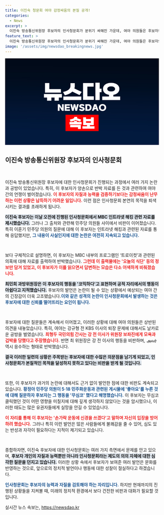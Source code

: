 ```yaml
---
title: 이진숙 청문회 여야 감정싸움의 본질 공개!
categories:
  - News
excerpt: >
  이진숙 방송통신위원장 후보자의 인사청문회가 분위기 싸해진 가운데, 여야 의원들은 후보자의 자료 제시 방식과 개인 정보에 대한 발언으로 격렬한 공방을 벌였다. 유머와 감정 대립이 얽힌 이 충돌 속에서 후보자의 자질 검증이 아닌 소모적인 논쟁으로 흐르는 모습이 포착됐다.
feature_text: >
  이진숙 방송통신위원장 후보자의 인사청문회가 분위기 싸해진 가운데, 여야 의원들은 후보자의 자료 제시 방식과 개인 정보에 대한 발언으로 격렬한 공방을 벌였다. 유머와 감정 대립이 얽힌 이 충돌 속에서 후보자의 자질 검증이 아닌 소모적인 논쟁으로 흐르는 모습이 포착됐다.
image: '/assets/img/newsdao_breakingnews.jpg'
---
```


<p><img src="/assets/img/newsdao_breakingnews.jpg" alt="ontimetimes 속보" /></p>

<h2 data-ke-size="size26">이진숙 방송통신위원장 후보자의 인사청문회</h2>

<p data-ke-size="size16">&nbsp;</p>

<p>이진숙 방송통신위원장 후보자에 대한 인사청문회가 진행되는 과정에서 여러 가지 논란과 공방이 있었습니다. 특히, 이 후보자가 양손으로 반박 자료를 든 것과 관련하여 여야 간의 언쟁이 벌어졌습니다. <b><span style="color: #ee2323;">이 후보자의 자질과 능력을 검증하기보다는 감정싸움이 난무하는 이런 상황은 납득하기 어려운 일입니다.</span></b> 이런 점은 인사청문회 본연의 목적을 퇴색시키는 결과를 초래하게 됩니다.</p>

<p><b><span style="background-color: #21538527;">이진숙 후보자는 이날 오전에 진행된 인사청문회에서 MBC 인트라넷 해킹 관련 자료를 제시했습니다.</span></b> 그러나 그 출처와 관련해 민주당 의원들 사이에서 비판이 이어졌습니다. 특히 이훈기 민주당 의원의 질문에 대해 이 후보자는 인트라넷 해킹과 관련된 자료를 통해 응답했지만, <b><span style="color: #1a5490;">그 내용이 사실인지에 대한 논란은 여전히 지속되고 있습니다.</span></b></p>

<p data-ke-size="size16">&nbsp;</p>

<p>보다 구체적으로 설명하면, 이 후보자는 MBC 내부의 프로그램인 ‘트로이컷’과 관련된 의혹에 대해 자료를 출력하여 반박했습니다. <b><span style="color: #ee2323;">그런데 이 출력물에는 '오늘의 식단' 등의 정보만 담겨 있었고, 이 후보자가 이를 읽으면서 답변하는 모습은 다소 어색하게 비춰졌습니다.</span></b></p>

<p><b><span style="background-color: #21538527;">최민희 과방위원장은 이 후보자의 행동을 '코믹하다'고 표현하며 공적 자리에서의 행동이 아쉽다고 지적했습니다.</span></b> 후보자의 발언은 논란이 될 수 있는 상황에서 예상되는 여야 간의 긴장감이 더욱 고조됐습니다.<b><span style="color: #1a5490;">이와 같은 성격의 논란이 인사청문회에서 발생하는 것은 후보자에 대한 신뢰를 떨어뜨리는 요인이 됩니다.</span></b></p>

<p data-ke-size="size16">&nbsp;</p>

<p>후보자에 대한 질문들은 계속해서 이어졌고, 이러한 상황에 대해 여야 의원들은 상반된 의견을 내놓았습니다. 특히, 여야는 강규형 전 KBS 이사의 퇴장 문제에 대해서도 날카로운 공방을 벌였습니다. <b><span style="color: #ee2323;">최형두 국민의힘 간사는 강 전 이사가 위원장 보좌진에게 모욕과 겁박을 당했다고 주장했습니다.</span></b> 반면 최 위원장은 강 전 이사의 행동을 비판하며, அவர் 역시 응수하는 형태로 반박했습니다.</p>

<p><b><span style="background-color: #21538527;">결국 이러한 일련의 상황은 주목받는 후보자에 대한 수많은 의문점을 남기게 되었고, 인사청문회가 본질적인 목적을 달성하지 못하고 있다는 비판을 받게 될 것입니다.</span></b></p>

<p data-ke-size="size16">&nbsp;</p>

<p>또한, 이 후보자가 과거의 논란에 대해서도 근거 없이 발언한 점에 대한 비판도 계속되고 있습니다. <b><span style="color: #1a5490;">황정아 민주당 의원이 5·18 민주화운동과 관련된 게시물에 '좋아요'를 누른 것에 대해 질문하자 후보자는 그 행동을 '무심코' 했다고 해명했습니다.</span></b> 이 후보자는 무심코 클릭했던 것이 어떤 영향을 미칠지에 대해 깊게 생각하지 않았다는 것을 암시했으나, 이러한 태도는 많은 유권자들에게 실망을 안길 수 있었습니다.</p>

<p><b><span style="color: #ee2323;">이 자리를 통해 이 후보자는 '손가락 운동에 신경을 쓰겠다'고 말하며 자신의 입장을 방어하려 했습니다.</span></b> 그러나 특히 이런 발언은 많은 사람들에게 불쾌감을 줄 수 있어, 심도 있는 반성과 자각이 필요하다는 지적이 제기되고 있습니다.</p>

<p data-ke-size="size16">&nbsp;</p>

<p>종합하자면, 이진숙 후보자에 대한 인사청문회는 여러 가지 측면에서 문제를 안고 있으며, <b><span style="background-color: #21538527;">후보자 개인의 자질과 능력뿐만 아니라 인사청문회라는 제도의 의의 자체에 대한 심각한 질문을 던지고 있습니다.</span></b> 이러한 상황 속에서 후보자가 보여준 여러 발언은 문화를 반영하는 것으로, 앞으로의 정치적 발언이나 행동에 대한 성찰이 절실하다고 하겠습니다. </p>

<p><b><span style="color: #1a5490;">인사청문회는 후보자의 능력과 자질을 검토해야 하는 자리입니다.</span></b> 하지만 현재까지의 진행된 상황들을 지켜볼 때, 미래의 정치적 환경에서 보다 건전한 비판과 대화가 필요할 것입니다.</p>
실시간 뉴스 속보는, <a href="https://newsdao.kr" rel="dofollow">https://newsdao.kr</a>



